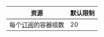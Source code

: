 | 资源 | 默认限制 |
| --- | --- |
| 每个[订阅](../articles/billing-buy-sign-up-azure-subscription.md)的容器组数 | 20 |